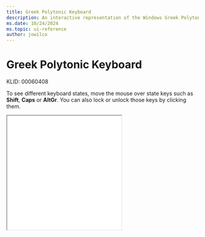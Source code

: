 ```yaml
---
title: Greek Polytonic Keyboard
description: An interactive representation of the Windows Greek Polytonic keyboard. To see different keyboard states, click or move the mouse over the state keys.
ms.date: 10/24/2024
ms.topic: ui-reference
author: jowilco
---
```


# Greek Polytonic Keyboard

KLID: 00060408

To see different keyboard states, move the mouse over state keys such as **Shift**, **Caps** or **AltGr**. You can also lock or unlock those keys by clicking them.

<iframe src="kbdhept.html" height="300"></iframe>
